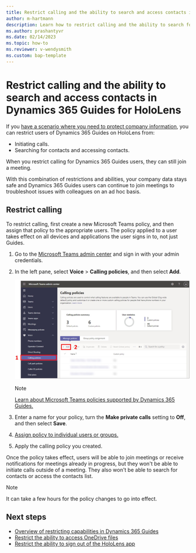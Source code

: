 ```yaml
---
title: Restrict calling and the ability to search and access contacts in Dynamics 365 Guides for HoloLens
author: m-hartmann
description: Learn how to restrict calling and the ability to search for contacts and access contacts in Microsoft Dynamics 365 Guides.
ms.author: prashantyvr
ms.date: 02/14/2023
ms.topic: how-to
ms.reviewer: v-wendysmith
ms.custom: bap-template
---
```


# Restrict calling and the ability to search and access contacts in Dynamics 365 Guides for HoloLens

If you [have a scenario where you need to protect company information](restricted-mode-overview.md), you can restrict users of Dynamics 365 Guides on HoloLens from:

- Initiating calls.
- Searching for contacts and accessing contacts.

When you restrict calling for Dynamics 365 Guides users, they can still join a meeting.

With this combination of restrictions and abilities, your company data stays safe and Dynamics 365 Guides users can continue to join meetings to troubleshoot issues with colleagues on an ad hoc basis.

## Restrict calling

To restrict calling, first create a new Microsoft Teams policy, and then assign that policy to the appropriate users. The policy applied to a user takes effect on all devices and applications the user signs in to, not just Guides.

1. Go to the [Microsoft Teams admin center](https://admin.teams.microsoft.com) and sign in with your admin credentials.

1. In the left pane, select **Voice** > **Calling policies**, and then select **Add**.

    ![Screenshot of Microsoft Teams admin center with Calling policies command and Add button highlighted.](media/restricted-mode-calling-add-policy.jpg "Screenshot of Microsoft Teams admin center with Calling policies command and Add button highlighted")

    > [!NOTE]
    > [Learn about Microsoft Teams policies supported by Dynamics 365 Guides.](admin-teams-policies.md)

1. Enter a name for your policy, turn the **Make private calls** setting to **Off**, and then select **Save**.

1. [Assign policy to individual users or groups.](/microsoftteams/assign-policies-users-and-groups)

1. Apply the calling policy you created.

Once the policy takes effect, users will be able to join meetings or receive notifications for meetings already in progress, but they won't be able to initiate calls outside of a meeting. They also won't be able to search for contacts or access the contacts list.

> [!NOTE]
> It can take a few hours for the policy changes to go into effect.

## Next steps

- [Overview of restricting capabilities in Dynamics 365 Guides](restricted-mode-overview.md)
- [Restrict the ability to access OneDrive files](restricted-mode-files.md)
- [Restrict the ability to sign out of the HoloLens app](restricted-mode-signout.md)

